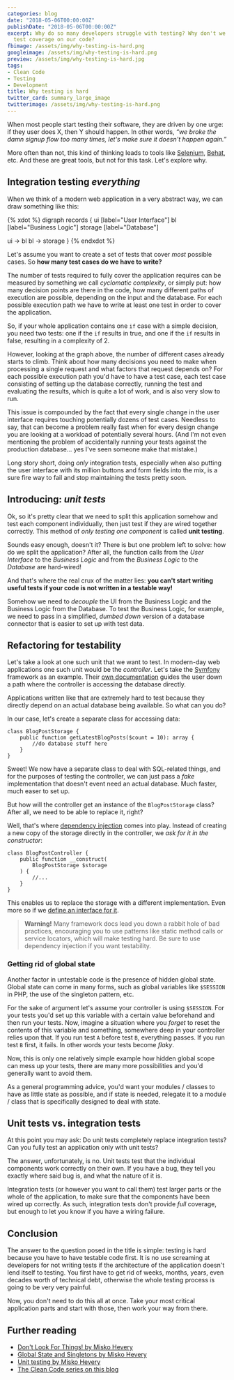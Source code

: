 ```yaml
---
categories: blog
date: "2018-05-06T00:00:00Z"
publishDate: "2018-05-06T00:00:00Z"
excerpt: Why do so many developers struggle with testing? Why don't we all have 9x%
  test coverage on our code?
fbimage: /assets/img/why-testing-is-hard.png
googleimage: /assets/img/why-testing-is-hard.png
preview: /assets/img/why-testing-is-hard.jpg
tags:
- Clean Code
- Testing
- Development
title: Why testing is hard
twitter_card: summary_large_image
twitterimage: /assets/img/why-testing-is-hard.png
---
```


When most people start testing their software, they are driven by one urge: if they user does X, then Y should happen.
In other words, *&ldquo;we broke the damn signup flow too many times, let's make sure it doesn't happen again.&rdquo;*

More often than not, this kind of thinking leads to tools like [Selenium](https://www.seleniumhq.org/),
[Behat](http://behat.org/), etc. And these are great tools, but not for this task. Let's explore why.

## Integration testing *everything*

When we think of a modern web application in a very abstract way, we can draw something like this:

{% xdot %}
digraph records {
  ui [label="User Interface"]
  bl [label="Business Logic"]
  storage [label="Database"]
  
  ui -> bl
  bl -> storage
}
{% endxdot %}

Let's assume you want to create a set of tests that cover *most* possible cases. So **how many test cases do we have to
write?**

The number of tests required to fully cover the application requires can be measured by something we call *cyclomatic
complexity*, or simply put: how many decision points are there in the code, how many different paths of execution are
possible, depending on the input and the database. For each possible execution path we have to write at least one test
in order to cover the application.

So, if your whole application contains one `if` case with a simple decision, you need two tests: one if the `if` results
in true, and one if the `if` results in false, resulting in a complexity of 2.

However, looking at the graph above, the number of different cases already starts to climb. Think about how many
decisions you need to make when processing a single request and what factors that request depends on? For each
possible execution path you'd have to have a test case, each test case consisting of setting up the database correctly,
running the test and evaluating the results, which is quite a lot of work, and is also very slow to run.

This issue is compounded by the fact that every single change in the user interface requires touching potentially dozens
of test cases. Needless to say, that can become a problem really fast when for every design change you are looking at a
workload of potentially several hours. (And I'm not even mentioning the problem of accidentally running your tests
against the production database... yes I've seen someone make that mistake.)

Long story short, doing *only* integration tests, especially when also putting the user interface with its million
buttons and form fields into the mix, is a sure fire way to fail and stop maintaining the tests pretty soon.

## Introducing: *unit tests*

Ok, so it's pretty clear that we need to split this application somehow and test each component individually, then just
test if they are wired together correctly. This method of *only testing one component* is called **unit testing**.

Sounds easy enough, doesn't it? There is but one problem left to solve: how do we split the application? After all, the
function calls from the *User Interface* to the *Business Logic* and from the *Business Logic* to the *Database* are
hard-wired!

And that's where the real crux of the matter lies: **you can't start writing useful tests if your code is not written in
a testable way!**

Somehow we need to *decouple* the UI from the Business Logic and the Business Logic from the Database. To test the
Business Logic, for example, we need to pass in a simplified, *dumbed down* version of a database connector that is
easier to set up with test data.

## Refactoring for testability

Let's take a look at one such unit that we want to test. In modern-day web applications one such unit would be the 
*controller*. Let's take the [Symfony](https://symfony.com/) framework as an example. Their
[own documentation](https://symfony.com/doc/current/doctrine.html#persisting-objects-to-the-database) guides the user
down a path where the controller is accessing the database directly.

Applications written like that are extremely hard to test because they directly depend on an actual database being
available. So what can you do?

In our case, let's create a separate class for accessing data:

```php?start_inline=1
class BlogPostStorage {
    public function getLatestBlogPosts($count = 10): array {
        //do database stuff here
    } 
}
```

Sweet! We now have a separate class to deal with SQL-related things, and for the purposes of testing the controller,
we can just pass a *fake* implementation that doesn't event need an actual database. Much faster, much easer to set up.

But how will the controller get an instance of the `BlogPostStorage` class? After all, we need to be able to replace it,
right?

Well, that's where [dependency injection](/blog/clean-code-dependencies) comes into play. Instead of creating a new
copy of the storage directly in the controller, we *ask for it in the constructor*:

```php?start_inline
class BlogPostController {
    public function __construct(
        BlogPostStorage $storage
    ) {
        //...
    }
}
```

This enables us to replace the storage with a different implementation. Even more so if we
[define an interface for it](/blog/the-curious-case-of-interfaces).

> **Warning!** Many framework docs lead you down a rabbit hole of bad practices, encouraging you to use patterns like
> static method calls or service locators, which will make testing hard. Be sure to use dependency injection if you
> want testability.

### Getting rid of global state

Another factor in untestable code is the presence of hidden global state. Global state can come in many forms, such as
global variables like `$SESSION` in PHP, the use of the singleton pattern, etc.

For the sake of argument let's assume your controller is using `$SESSION`. For your tests you'd set up this variable
with a certain value beforehand and then run your tests. Now, imagine a situation where you *forget* to reset the
contents of this variable and something, somewhere deep in your controller relies upon that. If you run test `A` before
test `B`, everything passes. If you run test `B` first, it fails. In other words your tests become *flaky*.

Now, this is only one relatively simple example how hidden global scope can mess up your tests, there are many more
possibilities and you'd generally want to avoid them.

As a general programming advice, you'd want your modules / classes to have as little state as possible, and if state is
needed, relegate it to a module / class that is specifically designed to deal with state.

## Unit tests vs. integration tests

At this point you may ask: Do unit tests completely replace integration tests? Can you fully test an application only
with unit tests?

The answer, unfortunately, is no. Unit tests test that the individual components work correctly on their own. If you 
have a bug, they tell you exactly where said bug is, and what the nature of it is.

Integration tests (or however you want to call them) test larger parts or the whole of the application, to make sure
that the components have been wired up correctly. As such, integration tests don't provide *full* coverage, but enough
to let you know if you have a wiring failure.

## Conclusion

The answer to the question posed in the title is simple: testing is hard because you have to have testable code first.
It is no use screaming at developers for not writing tests if the architecture of the application doesn't lend itself
to testing. You first have to get rid of  weeks, months, years, even decades worth of technical debt, otherwise the 
whole testing process is going to be very very painful.

Now, you don't need to do this all at once. Take your most critical application parts and start with those, then
work your way from there.

## Further reading

- [Don't Look For Things! by Misko Hevery](https://www.youtube.com/watch?v=RlfLCWKxHJ0)
- [Global State and Singletons by Misko Hevery](https://www.youtube.com/watch?v=-FRm3VPhseI)
- [Unit testing by Misko Hevery](https://www.youtube.com/watch?v=wEhu57pih5w)
- [The Clean Code series on this blog](/tags/clean-code)
